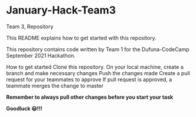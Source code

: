 # January-Hack-Team3

Team 3, Repository

This README explains how to get started with this repository.

This repository contains code written by Team 1 for the Dufuna-CodeCamp September 2021 Hackathon.

How to get started
Clone this repository.
On your local machine, create a branch and make necessary changes
Push the changes made
Create a pull request for your teammates to approve
If pull request is approved, a teammate merges the change to master

**Remember to always pull other changes before you start your task**

**Goodluck 😃!!!**
